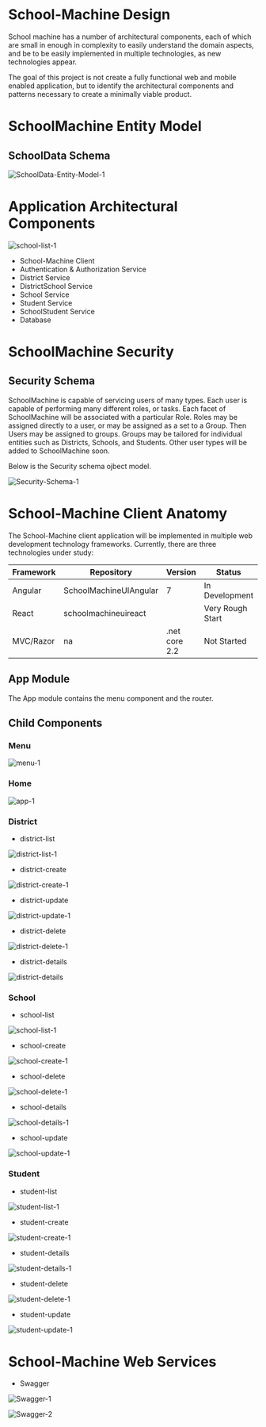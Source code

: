 # School-Machine Design

School machine has a number of architectural components, each of which are small in enough in complexity to easily understand the domain aspects, and be to be easily implemented in multiple technologies, as new technologies appear.

The goal of this project is not create a fully functional web and mobile enabled application, but to identify the architectural components and patterns necessary to create a minimally viable product.

# SchoolMachine Entity Model

## SchoolData Schema

![SchoolData-Entity-Model-1](Architecture/SchoolMachineEntityModel_00001.png)

# Application Architectural Components


![school-list-1](Architecture/Application/ApplicationComponents_00001.png)

* School-Machine Client
* Authentication & Authorization Service
* District Service
* DistrictSchool Service
* School Service
* Student Service
* SchoolStudent Service
* Database

# SchoolMachine Security

## Security Schema

SchoolMachine is capable of servicing users of many types.  Each user is capable of performing many different roles, or tasks.  Each facet of SchoolMachine will be associated with a particular Role.  Roles may be assigned directly to a user, or may be assigned as a set to a Group.  Then Users may be assigned to groups.  Groups may be tailored for individual entities such as Districts, Schools, and Students.  Other user types will be added to SchoolMachine soon.

Below is the Security schema ojbect model.

![Security-Schema-1](Security/EntityModel/Images/SchoolMachine&#32;-&#32;Security&#32;-&#32;EntityModel_00001.png)

# School-Machine Client Anatomy

The School-Machine client application will be implemented in multiple web development technology frameworks.  Currently, there are three technologies under study:

  | Framework  |  Repository | Version  | Status  |   |
|---|---|---|---|---|
|  Angular |  SchoolMachineUIAngular | 7  |  In Development |   |
|  React | schoolmachineuireact  |   | Very Rough Start  |   |
|  MVC/Razor |  na |  .net core 2.2 | Not Started  |   |
  

## App Module

The App module contains the menu component and the router.

## Child Components

### Menu

![menu-1](MockUp/Components/Menu/SchoolMachine_Menu_0001.png)

### Home

![app-1](MockUp/Components/Home/SchoolMachine_Home_0001.png)

### District

* district-list

![district-list-1](MockUp/Components/District/district-list/SchoolMachine_district-list_0001.png)

* district-create

![district-create-1](MockUp/Components/District/district-create/SchoolMachine_district-create_0001.png)

* district-update

![district-update-1](MockUp/Components/District/district-update/SchoolMachine_district-update_0001.png)

* district-delete

![district-delete-1](MockUp/Components/District/district-delete/SchoolMachine_district-delete_0001.png)

* district-details

![district-details](MockUp/Components/District/district-details/SchoolMachine_district-details_0001.png)

### School

* school-list

![school-list-1](MockUp/Components/School/school-list/SchoolMachine_school-list_0001.png)

* school-create

![school-create-1](MockUp/Components/School/school-create/SchoolMachine_school-create_0001.png)

* school-delete

![school-delete-1](MockUp/Components/School/school-delete/SchoolMachine_school-delete_0001.png)

* school-details

![school-details-1](MockUp/Components/School/school-details/SchoolMachine_school-details_0001.png)

* school-update

![school-update-1](MockUp/Components/School/school-update/SchoolMachine_school-update_0001.png)

### Student

* student-list

![student-list-1](MockUp/Components/Student/student-list/SchoolMachine_student-list_0001.png)

* student-create

![student-create-1](MockUp/Components/Student/student-create/SchoolMachine_student-create_0001.png)

* student-details

![student-details-1](MockUp/Components/Student/student-details/SchoolMachine_student-details_0001.png)

* student-delete

![student-delete-1](MockUp/Components/Student/student-delete/SchoolMachine_student-delete_0001.png)

* student-update

![student-update-1](MockUp/Components/Student/student-update/SchoolMachine_student-update_0001.png)

# School-Machine Web Services

* Swagger

![Swagger-1](Architecture/Application/Services/SchoolMachine_SwaggerServices_0001.png)

![Swagger-2](Architecture/Application/Services/SchoolMachine_SwaggerServices_0002.png)